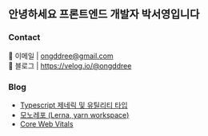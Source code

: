 

<h2>안녕하세요 프론트엔드 개발자 박서영입니다</h2>

### Contact

📩 이메일 | <a href="mailto:ongddree@gmail.com">ongddree@gmail.com</a> <br/>
📗 블로그 | <a href="https://velog.io/@ongddree">https://velog.io/@ongddree</a>


### Blog

- <a href="https://velog.io/@ongddree/TIL-Typescript-%EC%A0%9C%EB%84%A4%EB%A6%AD-%EB%B0%8F-%EC%9C%A0%ED%8B%B8%EB%A6%AC%ED%8B%B0-%ED%83%80%EC%9E%85" target="_blank">Typescript 제네릭 및 유틸리티 타입</a>
- <a href="https://velog.io/@ongddree/TIL-%EB%AA%A8%EB%85%B8%EB%A0%88%ED%8F%AC" target="_blank">모노레포 (Lerna, yarn workspace)</a>
- <a href="https://velog.io/@ongddree/%EB%B8%94%EB%A1%9C%EA%B7%B8%EB%A7%8C%EB%93%A4%EA%B8%B0-%EC%B5%9C%EA%B7%BC-%EC%9D%BD%EC%9D%80-%ED%8F%AC%EC%8A%A4%ED%8A%B8-%EA%B5%AC%ED%98%84" target="_blank">Core Web Vitals</a>


